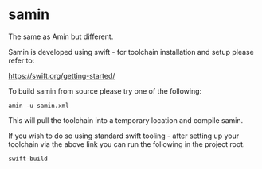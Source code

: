 # samin

The same as Amin but different.

Samin is developed using swift - for toolchain installation and setup please refer to: 

https://swift.org/getting-started/

To build samin from source please try one of the following:

`amin -u samin.xml`

This will pull the toolchain into a temporary location and compile samin.

If you wish to do so using standard swift tooling - after setting up your toolchain via the above link you can run the following in the project root. 

`swift-build`





